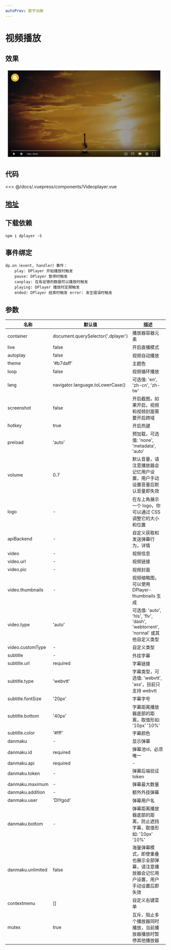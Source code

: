 ```yaml
---
autoPrev: 数字动画
---
```

# 视频播放

## 效果
![sp](../.vuepress/public/assets/image/sp.jpg)

## 代码
<<< @/docs/.vuepress/components/Videoplayer.vue

## [地址](https://dplayer.diygod.dev/zh/)

## 下载依赖

```
npm i dplayer -S
```

## 事件绑定

```
dp.on（event, handler）事件：
    play: DPlayer 开始播放时触发 
    pause: DPlayer 暂停时触发 
    canplay: 在有足够的数据可以播放时触发 
    playing: DPlayer 播放时定期触发 
    ended: DPlayer 结束时触发 error: 发生错误时触发
```

## 参数

| 名称              | 默认值                             | 描述                                                         |
| ----------------- | ---------------------------------- | ------------------------------------------------------------ |
| container         | document.querySelector('.dplayer') | 播放器容器元素                                               |
| live              | false                              | 开启直播模式                                                 |
| autoplay          | false                              | 视频自动播放                                                 |
| theme             | '#b7daff'                          | 主题色                                                       |
| loop              | false                              | 视频循环播放                                                 |
| lang              | navigator.language.toLowerCase()   | 可选值: 'en', 'zh-cn', 'zh-tw'                               |
| screenshot        | false                              | 开启截图，如果开启，视频和视频封面需要开启跨域               |
| hotkey            | true                               | 开启热键                                                     |
| preload           | 'auto'                             | 预加载，可选值: 'none', 'metadata', 'auto'                   |
| volume            | 0.7                                | 默认音量，请注意播放器会记忆用户设置，用户手动设置音量后默认音量即失效 |
| logo              | -                                  | 在左上角展示一个 logo，你可以通过 CSS 调整它的大小和位置     |
| apiBackend        | -                                  | 自定义获取和发送弹幕行为，详情                               |
| video             | -                                  | 视频信息                                                     |
| video.url         | -                                  | 视频链接                                                     |
| video.pic         | -                                  | 视频封面                                                     |
| video.thumbnails  | -                                  | 视频缩略图，可以使用 DPlayer-thumbnails 生成                 |
| video.type        | 'auto'                             | 可选值: 'auto', 'hls', 'flv', 'dash', 'webtorrent', 'normal' 或其他自定义类型 |
| video.customType  | -                                  | 自定义类型                                                   |
| subtitle          | -                                  | 外挂字幕                                                     |
| subtitle.url      | required                           | 字幕链接                                                     |
| subtitle.type     | 'webvtt'                           | 字幕类型，可选值: 'webvtt', 'ass'，目前只支持 webvtt         |
| subtitle.fontSize | '20px'                             | 字幕字号                                                     |
| subtitle.bottom   | '40px'                             | 字幕距离播放器底部的距离，取值形如: '10px' '10%'             |
| subtitle.color    | '#fff'                             | 字幕颜色                                                     |
| danmaku           | -                                  | 显示弹幕                                                     |
| danmaku.id        | required                           | 弹幕池id，必须唯一                                           |
| danmaku.api       | required                           | -                                                            |
| danmaku.token     | -                                  | 弹幕后端验证 token                                           |
| danmaku.maximum   | -                                  | 弹幕最大数量                                                 |
| danmaku.addition  | -                                  | 额外外挂弹幕                                                 |
| danmaku.user      | 'DIYgod'                           | 弹幕用户名                                                   |
| danmaku.bottom    | -                                  | 弹幕距离播放器底部的距离，防止遮挡字幕，取值形如: '10px' '10%' |
| danmaku.unlimited | false                              | 海量弹幕模式，即使重叠也展示全部弹幕，请注意播放器会记忆用户设置，用户手动设置后即失效 |
| contextmenu       | []                                 | 自定义右键菜单                                               |
| mutex             | true                               | 互斥，阻止多个播放器同时播放，当前播放器播放时暂停其他播放器 |

